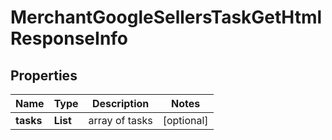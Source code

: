 # MerchantGoogleSellersTaskGetHtmlResponseInfo


## Properties

| Name | Type | Description | Notes |
|------------ | ------------- | ------------- | -------------|
**tasks** | **List<MerchantGoogleSellersTaskGetHtmlTaskInfo>** | array of tasks |[optional]|